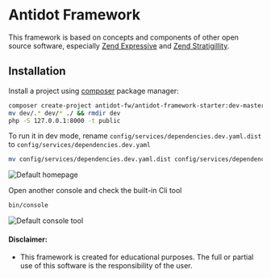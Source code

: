 Antidot Framework
=================

This framework is based on concepts and components of other open source software, especially [Zend Expressive](https://docs.zendframework.com/zend-expressive/) and [Zend Stratigillity](https://docs.zendframework.com/zend-stratigility/).

## Installation

Install a project using [composer](https://getcomposer.org/download/) package manager:

````bash
composer create-project antidot-fw/antidot-framework-starter:dev-master dev
mv dev/.* dev/* ./ && rmdir dev
php -S 127.0.0.1:8000 -t public
````

To run it in dev mode, rename `config/services/dependencies.dev.yaml.dist` to `config/services/dependencies.dev.yaml`

````bash
mv config/services/dependencies.dev.yaml.dist config/services/dependencies.dev.yaml
````

![Default homepage](https://getting-started.antidotfw.io/images/default-homepage.jpg)

Open another console and check the built-in Cli tool

````bash
bin/console
````

![Default console tool](https://getting-started.antidotfw.io/images/default-console.jpg)

#### Disclaimer: 

* This framework is created for educational purposes. The full or partial use of this software is the responsibility of the user.
